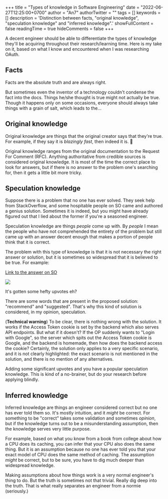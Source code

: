 +++
title = "Types of knowledge in Software Engineering"
date = "2022-06-27T12:25:00+0700"
author = "An7"
authorTwitter = ""
tags = []
keywords = []
description = 'Distinction between facts, "original knowledge", "speculation knowledge" and "inferred knowledge".'
showFullContent = false
readingTime = true
hideComments = false
+++

A decent engineer should be able to differentiate the types of knowledge they'll
be acquiring throughout their research/learning time. Here is my take on it,
based on what I know and encountered when I was researching OAuth.

## Facts

Facts are the absolute truth and are always right.

But sometimes even the inventor of a technology couldn't condense the fact into
the docs. Things he/she thought is true might not actually be true. Though it
happens only on some occasions, everyone should always take things with a grain
of salt, which leads to the...

## Original knowledge

Original knowledge are things that the original creator says that they're true.
For example, if they say it is _blazingly fast_, then indeed it is. 🐧

Original knowledge ranges from the original documentation to the Request For
Comment (RFC). Anything authoritative from credible sources is considered
original knowledge. It is most of the time the correct place to look for
answers, but if there is no answer to the problem one's searching for, then it
gets a little bit more tricky.

## Speculation knowledge

Suppose there is a problem that no one has ever solved. They seek help from
StackOverflow, and some hospitable people on SO came and authored a genius
solution. Sometimes it is indeed, but you might have already figured out that I
lied about the former if you're a seasoned engineer.

Speculation knowledge are things _people_ come up with. By _people_ I mean the
people who have not comprehended the entirety of the problem but still came up
with an answer decent enough that makes a portion of people think that it is
correct.

The problem with this type of knowledge is that it is not necessary the right
answer or solution, but it is sometimes so widespread that it is believed to be
true. For example:

[Link to the answer on SO](https://stackoverflow.com/a/61106253)

![](/images/uploads/where-to-store-access-token-in-react-js_hzelfl.png)

It's gotten some hefty upvotes eh?

There are some words that are present in the proposed solution: "recommend" and
"suggested". That's why this kind of solution is considered, in my opinion,
speculation.

(**Technical warning**) To be clear, there is nothing wrong with the solution.
It works if the Access Token cookie is set by the backend which also serves API
endpoints. But what if it doesn't? If the OP suddenly wants to "Login with
Google", so the server which spits out the Access Token cookie is Google, and
the backend is homemade, then how does the backend access the cookie? Certainly,
the solution only applies to a very specific scenario, and it is not clearly
highlighted: the exact scenario is not mentioned in the solution, and there is
no mention of any alternatives.

Adding some significant upvotes and you have a popular speculation knowledge.
This is kind of a no-brainer, but do your research before applying blindly.

## Inferred knowledge

Inferred knowledge are things an engineer considered correct but no one has ever
told them so. It's mostly intuition, and it _might_ be correct. For something to
be "correct" takes some validation and sometimes _opinion_, but if the knowledge
turns out to be a misunderstanding assumption, then the knowledge serves very
little purpose.

For example, based on what you know from a book from college about how a CPU
does its caching, you can infer that your CPU also does the same thing. But it
is an assumption because no one has ever told you that your exact model of CPU
does the same method of caching. The assumption _might_ be correct, but to be
sure, you have to dig much deeper than widespread knowledge.

Making assumptions about how things work is a very normal engineer's thing to
do. But the truth is sometimes not that trivial. Really dig deep into the truth.
That is what really separates an engineer from a normie (seriously.)
